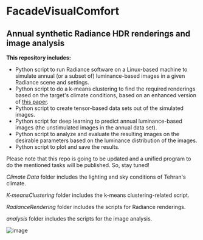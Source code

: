 # FacadeVisualComfort
## Annual synthetic Radiance HDR renderings and image analysis

**This repository includes:**

* Python script to run Radiance software on a Linux-based machine to simulate annual (or a subset of) luminance-based images in a given Radiance scene and settings.
* Python script to do a k-means clustering to find the required renderings based on the target's climate conditions, based on an enhanced version of [this paper](https://arxiv.org/abs/2009.09928).
* Python script to create tensor-based data sets out of the simulated images.
* Python script for deep learning to predict annual luminance-based images (the unstimulated images in the annual data set).
* Python script to analyze and evaluate the resulting images on the desirable parameters based on the luminance distribution of the images.
* Python script to plot and save the results.

Please note that this repo is going to be updated and a unified program to do the mentioned tasks will be published. So, stay tuned!

_Climate Data_ folder includes the lighting and sky conditions of Tehran's climate.

_K-meansClustering_ folder includes the k-means clustering-related script.

_RadianceRendering_ folder includes the scripts for Radiance renderings.

_analysis_ folder includes the scripts for the image analysis.

![image](https://user-images.githubusercontent.com/47574645/138586209-c48ece40-94ae-4177-8ce0-3bd39c5c444c.png)
